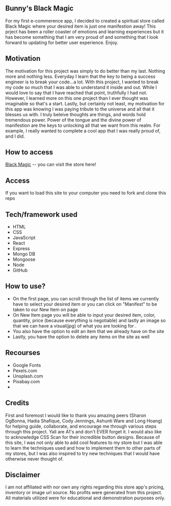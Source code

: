 ## Bunny's Black Magic
For my first e-commerence app, I decided to created a spiritual store called Black Magic where your desired item is just one manifestion away! This prject has been a roller coaster of emotions and learning experiences but it has become something that I am very proud of and something that I look forward to updating for better user experience. Enjoy.



## Motivation
The motivation for this project was simply to do better than my last. Nothing more and nothing less. Everyday I learn that the key to being a success engineer is to break your code...a lot. With this project, I wanted to break my code so much that I was able to understand it inside and out. While I would love to say that I have reached that point, truthfully I had not. However, I learned more on this one project than I ever thought was imaginable so that's a start. Lastly, but certainly not least, my motivation for this app was knowing I was paying tribute to the universe and all that it blesses us with. I truly beleive thoughts are things, and words hold tremendous power. Power of the tongue and the divine power of manifestion are the keys to unlocking all that we want from this realm. For example, I really wanted to complete a cool app that I was really proud of, and I did. 



 
## How to access
[Black Magic]() -- you can visit the store here!

## Access
If you want to load this site to your computer you need to fork and clone this repo

## Tech/framework used
- HTML
- CSS
- JavaScript
- React
- Express 
- Mongo DB
- Mongoose
- Node
- GitHub

## How to use?
- On the first page, you can scroll through the list of items we currently have to select your desired item or you can click on "Manifest" to be taken to our New Item on page
- On New Item page you will be able to input your desired item, color, quantity, price (because everything is negotiable) and lastly an image so that we can have a visual(jpg) of what you are looking for .
- You also have the option to edit an item that we already have on the site
- Lastly, you have the option to delete any items on the site as well


## Recourses 
- Google Fonts
- Pexels.com
- Unsplash.com
- Pixabay.com
-

## Credits
First and foremost I would like to thank you amazing peers (Sharon OgBonna, Hadia Shafique, Cody Jennings, Ashunti Ware and Long Hoang) for helping guide, collaborate, and encourage me through various steps through this project. Yall are A1's and don't EVER forget it. I would also like to acknowledge CSS Scan for their incredible button designs. Because of this site, I was not only able to add cool features to my store but I was able to learn the techniques used and how to implement them to other parts of my stores, but I was also inspired to try new techniques that I would have otherwise never thought of. 
 

## Disclaimer

I am not affiliated with nor own any rights regarding this store app's pricing, inventory or image url source. No profits were generated from this project. All materials utilized were for educational and demonstration purposes only. 